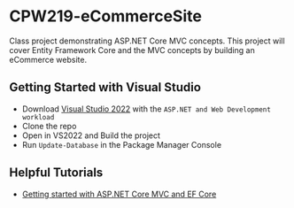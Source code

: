 # CPW219-eCommerceSite
Class project demonstrating ASP.NET Core MVC concepts.
This project will cover Entity Framework Core and the 
MVC concepts by building an eCommerce website.

## Getting Started with Visual Studio
- Download [Visual Studio 2022](https://visualstudio.microsoft.com/) with the ```ASP.NET and Web Development workload```
- Clone the repo
- Open in VS2022 and Build the project
- Run ```Update-Database``` in the Package Manager Console

## Helpful Tutorials
- [Getting started with ASP.NET Core MVC and EF Core](https://docs.microsoft.com/en-us/aspnet/core/data/ef-mvc/intro?view=aspnetcore-6.0)
